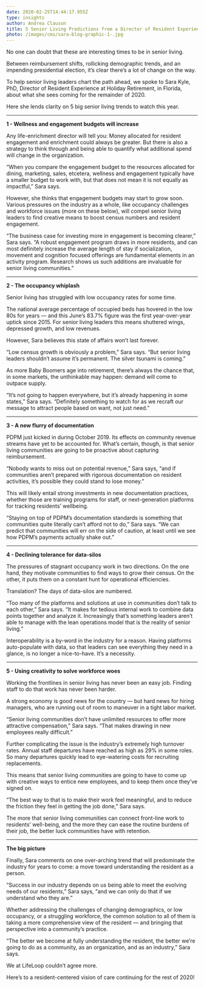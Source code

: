 ```yaml
---
date: 2020-02-25T14:44:17.955Z
type: insights
author: Andrea Clauson
title: 5 Senior Living Predictions from a Director of Resident Experience
photo: /images/cms/sara-blog-graphic-1-.jpg
---
```

No one can doubt that these are interesting times to be in senior living.

Between reimbursement shifts, rollicking demographic trends, and an impending presidential election, it’s clear there’s a lot of change on the way. 

To help senior living leaders chart the path ahead, we spoke to Sara Kyle, PhD, Director of Resident Experience at Holiday Retirement, in Florida, about what she sees coming for the remainder of 2020.  

Here she lends clarity on 5 big senior living trends to watch this year. 

****

**1 - Wellness and engagement budgets will increase**

Any life-enrichment director will tell you:  Money allocated for resident engagement and enrichment could always be greater.  But there is also a strategy to think through and being able to quantify what additional spend will change in the organization. 

“When you compare the engagement budget to the resources allocated for dining, marketing, sales, etcetera, wellness and engagement typically have a smaller budget to work with, but that does not mean it is not equally as impactful,” Sara says. 

However, she thinks that engagement budgets may start to grow soon. Various pressures on the industry as a whole, like occupancy challenges and workforce issues (more on these below), will compel senior living leaders to find creative means to boost census numbers and resident engagement.

“The business case for investing more in engagement is becoming clearer,” Sara says. “A robust engagement program draws in more residents, and can most definitely increase the average length of stay if socialization, movement and cognition focused offerings are fundamental elements in an activity program.  Research shows us such additions are invaluable for senior living communities.”

****

**2 - The occupancy whiplash**

Senior living has struggled with low occupancy rates for some time.  

The national average percentage of occupied beds has hovered in the low 80s for years — and this June’s 83.7% figure was the first year-over-year uptick since 2015. For senior living leaders this means shuttered wings, depressed growth, and low revenues.

However, Sara believes this state of affairs won’t last forever.

“Low census growth is obviously a problem,” Sara says. “But senior living leaders shouldn’t assume it’s permanent. The silver tsunami is coming.”

As more Baby Boomers age into retirement, there’s always the chance that, in some markets, the unthinkable may happen: demand will come to outpace supply.

“It’s not going to happen everywhere, but it’s already happening in some states,” Sara says. “Definitely something to watch for as we recraft our message to attract people based on want, not just need.” 

****

**3 - A new flurry of documentation**

PDPM just kicked in during October 2019. Its effects on community revenue streams have yet to be accounted for. What’s certain, though, is that senior living communities are going to be proactive about capturing reimbursement.

“Nobody wants to miss out on potential revenue,” Sara says, “and if communities aren’t prepared with rigorous documentation on resident activities, it’s possible they could stand to lose money.”

This will likely entail strong investments in new documentation practices, whether those are training programs for staff, or next-generation platforms for tracking residents’ wellbeing. 

“Staying on top of PDPM’s documentation standards is something that communities quite literally can’t afford not to do,” Sara says. “We can predict that communities will err on the side of caution, at least until we see how PDPM’s payments actually shake out.” 

****

**4 - Declining tolerance for data-silos**

The pressures of stagnant occupancy work in two directions. On the one hand, they motivate communities to find ways to grow their census. On the other, it puts them on a constant hunt for operational efficiencies. 

Translation? The days of data-silos are numbered.

“Too many of the platforms and solutions at use in communities don’t talk to each other,” Sara says. “It makes for tedious internal work to combine data points together and analyze it. Increasingly that’s something leaders aren’t able to manage with the lean operations model that is the reality of senior living.”

Interoperability is a by-word in the industry for a reason. Having platforms auto-populate with data, so that leaders can see everything they need in a glance, is no longer a nice-to-have. It’s a necessity. 

****

**5 - Using creativity to solve workforce woes**

Working the frontlines in senior living has never been an easy job. Finding staff to do that work has never been harder.

A strong economy is good news for the country — but hard news for hiring managers, who are running out of room to maneuver in a tight labor market. 

“Senior living communities don’t have unlimited resources to offer more attractive compensation,” Sara says. “That makes drawing in new employees really difficult.”

Further complicating the issue is the industry’s extremely high turnover rates. Annual staff departures have reached as high as 29% in some roles. So many departures quickly lead to eye-watering costs for recruiting replacements.

This means that senior living communities are going to have to come up with creative ways to entice new employees, and to keep them once they’ve signed on.

“The best way to that is to make their work feel meaningful, and to reduce the friction they feel in getting the job done,” Sara says.

The more that senior living communities can connect front-line work to residents’ well-being, and the more they can ease the routine burdens of their job, the better luck communities have with retention. 

****

**The big picture**


Finally, Sara comments on one over-arching trend that will predominate the industry for years to come: a move toward understanding the resident as a person.

“Success in our industry depends on us being able to meet the evolving needs of our residents,” Sara says, “and we can only do that if we understand who they are.”

Whether addressing the challenges of changing demographics, or low occupancy, or a struggling workforce, the common solution to all of them is taking a more comprehensive view of the resident — and bringing that perspective into a community’s practice.

“The better we become at fully understanding the resident, the better we’re going to do as a community, as an organization, and as an industry,” Sara says.

We at LifeLoop couldn’t agree more.

Here’s to a resident-centered vision of care continuing for the rest of 2020!
